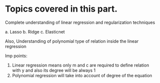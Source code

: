 # Topics covered in this part.

Complete understanding of linear regression and regularization techniques

a. Lasso
b. Ridge
c. Elasticnet

Also, Understanding of polynomial type of relation inside the linear regression

Imp points:

1. Linear regression means only m and c are required to define relation with y and also its degree will be always 1
2. Polynomial regression will take into account of degree of the equation
